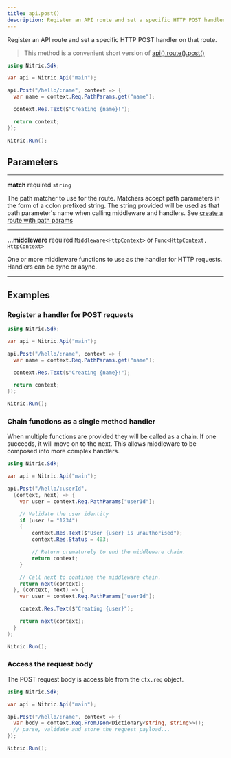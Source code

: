 ```yaml
---
title: api.post()
description: Register an API route and set a specific HTTP POST handler on that route.
---
```


Register an API route and set a specific HTTP POST handler on that route.

> This method is a convenient short version of [api().route().post()](./api-route-post)

```csharp
using Nitric.Sdk;

var api = Nitric.Api("main");

api.Post("/hello/:name", context => {
  var name = context.Req.PathParams.get("name");

  context.Res.Text($"Creating {name}!");

  return context;
});

Nitric.Run();
```

## Parameters

---

**match** required `string`

The path matcher to use for the route. Matchers accept path parameters in the form of a colon prefixed string. The string provided will be used as that path parameter's name when calling middleware and handlers. See [create a route with path params](#create-a-route-with-path-params)

---

**...middleware** required `Middleware<HttpContext>` or `Func<HttpContext, HttpContext>`

One or more middleware functions to use as the handler for HTTP requests. Handlers can be sync or async.

---

## Examples

### Register a handler for POST requests

```csharp
using Nitric.Sdk;

var api = Nitric.Api("main");

api.Post("/hello/:name", context => {
  var name = context.Req.PathParams.get("name");

  context.Res.Text($"Creating {name}!");

  return context;
});

Nitric.Run();
```

### Chain functions as a single method handler

When multiple functions are provided they will be called as a chain. If one succeeds, it will move on to the next. This allows middleware to be composed into more complex handlers.

```csharp
using Nitric.Sdk;

var api = Nitric.Api("main");

api.Post("/hello/:userId",
  (context, next) => {
    var user = context.Req.PathParams["userId"];

    // Validate the user identity
    if (user != "1234")
    {
        context.Res.Text($"User {user} is unauthorised");
        context.Res.Status = 403;

        // Return prematurely to end the middleware chain.
        return context;
    }

    // Call next to continue the middleware chain.
    return next(context);
  }, (context, next) => {
    var user = context.Req.PathParams["userId"];

    context.Res.Text($"Creating {user}");

    return next(context);
  }
);

Nitric.Run();
```

### Access the request body

The POST request body is accessible from the `ctx.req` object.

```csharp
using Nitric.Sdk;

var api = Nitric.Api("main");

api.Post("/hello/:name", context => {
  var body = context.Req.FromJson<Dictionary<string, string>>();
  // parse, validate and store the request payload...
});

Nitric.Run();
```
